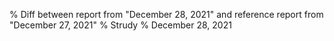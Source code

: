 % Diff between report from "December 28, 2021" and reference report from "December 27, 2021"
% Strudy
% December 28, 2021


